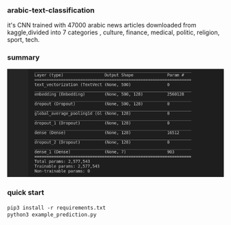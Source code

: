### arabic-text-classification

it's CNN trained with 47000 arabic news articles downloaded from kaggle,divided into 7 categories , culture, finance, medical, politic, religion, sport, tech. 

### summary
![alt text](https://github.com/aizen991/arabic-text-classification/blob/main/Screenshot%20from%202021-10-02%2019-07-42.png)

### quick start

```
pip3 install -r requirements.txt
python3 example_prediction.py
```



